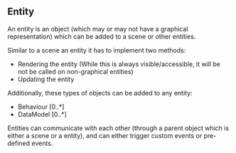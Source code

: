 Entity
---

An entity is an object (which may or may not have a graphical representation) which can be added to a scene
or other entities.

Similar to a scene an entity it has to implement two methods:
* Rendering the entity (While this is always visible/accessible, it will be not be called on non-graphical entities)
* Updating the entity

Additionally, these types of objects can be added to any entity:
* Behaviour [0..*]
* DataModel [0..*]

Entities can communicate with each other (through a parent object which is either a scene or a entity), and can either
trigger custom events or pre-defined events.
